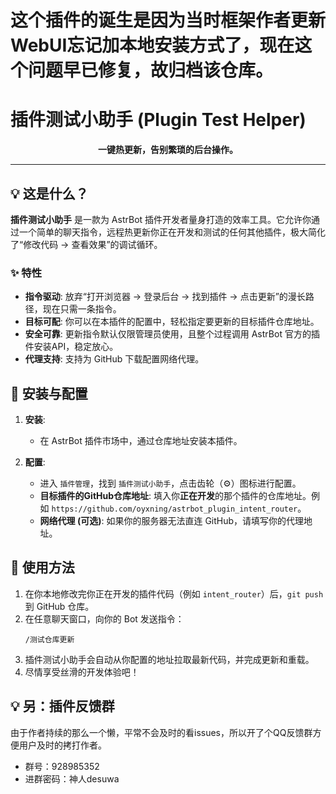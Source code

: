 # 这个插件的诞生是因为当时框架作者更新WebUI忘记加本地安装方式了，现在这个问题早已修复，故归档该仓库。

# 插件测试小助手 (Plugin Test Helper)

<p align="center">
  <b>一键热更新，告别繁琐的后台操作。</b>
</p>

---

## 💡 这是什么？

**插件测试小助手** 是一款为 AstrBot 插件开发者量身打造的效率工具。它允许你通过一个简单的聊天指令，远程热更新你正在开发和测试的任何其他插件，极大简化了“修改代码 -> 查看效果”的调试循环。

### ✨ 特性

- **指令驱动**: 放弃“打开浏览器 -> 登录后台 -> 找到插件 -> 点击更新”的漫长路径，现在只需一条指令。
- **目标可配**: 你可以在本插件的配置中，轻松指定要更新的目标插件仓库地址。
- **安全可靠**: 更新指令默认仅限管理员使用，且整个过程调用 AstrBot 官方的插件安装API，稳定放心。
- **代理支持**: 支持为 GitHub 下载配置网络代理。

## 🔧 安装与配置

1.  **安装**:
    -   在 AstrBot 插件市场中，通过仓库地址安装本插件。

2.  **配置**:
    -   进入 `插件管理`，找到 `插件测试小助手`，点击齿轮（⚙️）图标进行配置。
    -   **目标插件的GitHub仓库地址**: 填入你**正在开发**的那个插件的仓库地址。例如 `https://github.com/oyxning/astrbot_plugin_intent_router`。
    -   **网络代理 (可选)**: 如果你的服务器无法直连 GitHub，请填写你的代理地址。

## 🚀 使用方法

1.  在你本地修改完你正在开发的插件代码（例如 `intent_router`）后，`git push` 到 GitHub 仓库。
2.  在任意聊天窗口，向你的 Bot 发送指令：
    ```
    /测试仓库更新
    ```
3.  插件测试小助手会自动从你配置的地址拉取最新代码，并完成更新和重载。
4.  尽情享受丝滑的开发体验吧！

## 💡 另：插件反馈群

由于作者持续的那么一个懒，平常不会及时的看issues，所以开了个QQ反馈群方便用户及时的拷打作者。
* 群号：928985352       
* 进群密码：神人desuwa
